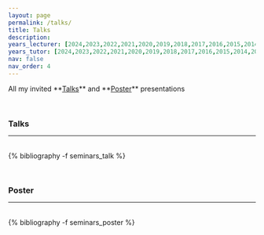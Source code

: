 ```yaml
---
layout: page
permalink: /talks/
title: Talks
description: 
years_lecturer: [2024,2023,2022,2021,2020,2019,2018,2017,2016,2015,2014,2013]
years_tutor: [2024,2023,2022,2021,2020,2019,2018,2017,2016,2015,2014,2013]
nav: false
nav_order: 4
---
```



<p markdown="1"> 
All my invited **<a href="#talk">Talks</a>** and **<a href="#poster">Poster</a>** presentations
</p>




<div class="publications">

<a id="talk"><h3 style="margin-top: 3.3rem; margin-bottom: 0.3rem;">Talks</h3></a>
<hr style="color: var(--global-text-color); height: 1px; margin-bottom: 2rem;">
{% bibliography -f seminars_talk %}

<a id="poster"><h3 style="margin-top: 3.3rem; margin-bottom: 0.3rem;">Poster</h3></a>
<hr style="color: var(--global-text-color); height: 1px; margin-bottom: 2rem;">
{% bibliography -f seminars_poster %}

</div>

